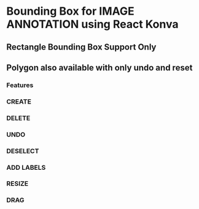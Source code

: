# Bounding Box for IMAGE ANNOTATION using React Konva
## Rectangle Bounding Box Support Only 
## Polygon also available with only undo and reset 
### Features
### CREATE 
### DELETE
### UNDO
### DESELECT
### ADD LABELS
### RESIZE
### DRAG
